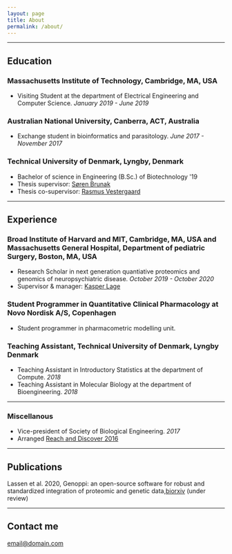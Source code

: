 ```yaml
---
layout: page
title: About
permalink: /about/
---
```




---
## Education


### Massachusetts Institute of Technology, Cambridge, MA, USA
 
 * Visiting Student at the department of Electrical Engineering and Computer Science. *January 2019 - June 2019*


### Australian National University, Canberra, ACT, Australia

* Exchange student in bioinformatics and parasitology. *June 2017 - November 2017*


### Technical University of Denmark, Lyngby, Denmark

 * Bachelor of science in Engineering (B.Sc.) of Biotechnology '19
 * Thesis supervisor: [Søren Brunak](https://en.wikipedia.org/wiki/S%C3%B8ren_Brunak)
 * Thesis co-supervisor: [Rasmus Vestergaard](https://scholar.google.com/citations?user=AUJj-OoAAAAJ&hl=en)

---


## Experience

### Broad Institute of Harvard and MIT, Cambridge, MA, USA and Massachusetts General Hospital, Department of pediatric Surgery, Boston, MA, USA
  
  * Research Scholar in next generation quantiative proteomics and genomics of neuropsychiatric disease. *October 2019 - October 2020*
  * Supervisor & manager: [Kasper Lage](https://www.lagelab.org/current-members/)


### Student Programmer in Quantitative Clinical Pharmacology at Novo Nordisk A/S, Copenhagen

 * Student programmer in pharmacometric modelling unit.


### Teaching Assistant, Technical University of Denmark, Lyngby Denmark
 
 * Teaching Assistant in Introductory Statistics at the department of Compute. *2018*
 * Teaching Assistant in Molecular Biology at the department of Bioengineering. *2018*

---


### Miscellanous

 * Vice-president of Society of Biological Engineering. *2017* 
 * Arranged [Reach and Discover 2016](https://www.facebook.com/events/121735064956041/)

---


## Publications

Lassen et al. 2020, Genoppi: an open-source software for robust and standardized integration of proteomic and genetic data,[biorxiv](https://www.biorxiv.org/content/10.1101/2020.05.04.076034v1) (under review)

---



## Contact me

[email@domain.com](mailto:email@domain.com)
